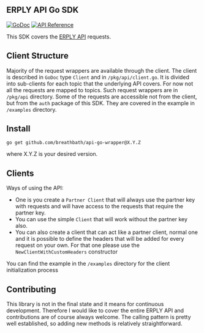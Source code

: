 ERPLY API Go SDK
--------
[![GoDoc](https://img.shields.io/static/v1?label=godoc&message=reference&color=blue)](https://pkg.go.dev/github.com/breathbath/api-go-wrapper/pkg/api?tab=doc)
[![API Reference](https://img.shields.io/badge/api-reference-blue.svg)](https://learn-api.erply.com/)

This SDK covers the [ERPLY API](https://erply.com/erply-api/) requests. 

Client Structure
------
Majority of the request wrappers are available through the client.
The client is described in `GoDoc` type `Client` and in `/pkg/api/client.go`. It is divided into sub-clients for each topic that the underlying API covers. 
For now not all the requests are mapped to topics. Such request wrappers are in `/pkg/api` directory. 
Some of the requests are accessible not from the client, but from the `auth` package of this SDK. They are covered in the example in `/examples` directory.

Install
-------
   `go get github.com/breathbath/api-go-wrapper@X.Y.Z`
   
   where X.Y.Z is your desired version.
   
Clients
--------
Ways of using the API: 
* One is you create a `Partner Client` that will always use the partner key with requests and will have access to the requests that require the partner key.
* You can use the simple `Client` that will work without the partner key also.
* You can also create a client that can act like a partner client, normal one and it is possible to define the headers that will be added for every request on your own. For that one please use the `NewClientWithCustomHeaders` constructor

You can find the example in the `/examples` directory for the client initialization process

Contributing
-------
This library is not in the final state and it means for continuous development. Therefore I would like to cover the entire ERPLY API and contributions are of course always welcome. The calling pattern is pretty well established, so adding new methods is relatively straightforward. 

